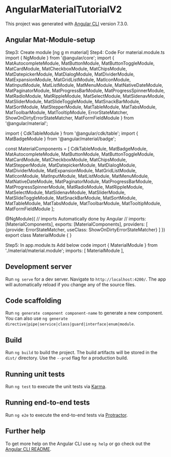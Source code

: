# AngularMaterialTutorialV2

This project was generated with [Angular CLI](https://github.com/angular/angular-cli) version 7.3.0.

## Angular Mat-Module-setup
Step3: Create module [ng g m material]
Step4: 
Code For material.module.ts
import { NgModule } from '@angular/core';
import {
  MatAutocompleteModule,
  MatButtonModule,
  MatButtonToggleModule,
  MatCardModule,
  MatCheckboxModule,
  MatChipsModule,
  MatDatepickerModule,
  MatDialogModule,
  MatDividerModule,
  MatExpansionModule,
  MatGridListModule,
  MatIconModule,
  MatInputModule,
  MatListModule,
  MatMenuModule,
  MatNativeDateModule,
  MatPaginatorModule,
  MatProgressBarModule,
  MatProgressSpinnerModule,
  MatRadioModule,
  MatRippleModule,
  MatSelectModule,
  MatSidenavModule,
  MatSliderModule,
  MatSlideToggleModule,
  MatSnackBarModule,
  MatSortModule,
  MatStepperModule,
  MatTableModule,
  MatTabsModule,
  MatToolbarModule,
  MatTooltipModule,
  ErrorStateMatcher,
  ShowOnDirtyErrorStateMatcher,
  MatFormFieldModule
} from '@angular/material';

import { CdkTableModule } from '@angular/cdk/table';
import { MatBadgeModule } from '@angular/material/badge';

const MaterialComponents = [
  CdkTableModule,
  MatBadgeModule,
  MatAutocompleteModule,
  MatButtonModule,
  MatButtonToggleModule,
  MatCardModule,
  MatCheckboxModule,
  MatChipsModule,
  MatStepperModule,
  MatDatepickerModule,
  MatDialogModule,
  MatDividerModule,
  MatExpansionModule,
  MatGridListModule,
  MatIconModule,
  MatInputModule,
  MatListModule,
  MatMenuModule,
  MatNativeDateModule,
  MatPaginatorModule,
  MatProgressBarModule,
  MatProgressSpinnerModule,
  MatRadioModule,
  MatRippleModule,
  MatSelectModule,
  MatSidenavModule,
  MatSliderModule,
  MatSlideToggleModule,
  MatSnackBarModule,
  MatSortModule,
  MatTableModule,
  MatTabsModule,
  MatToolbarModule,
  MatTooltipModule,
  MatFormFieldModule
];

@NgModule({
  // imports Automatically done by Angular
  // imports: [MaterialComponents],
  exports: [MaterialComponents],
  providers: [
    {provide: ErrorStateMatcher, useClass: ShowOnDirtyErrorStateMatcher}
  ]
})
export class MaterialModule { }

Step5: In app.module.ts
Add below code
import { MaterialModule } from './material/material.module';
imports: [
    MaterialModule
  ],

## Development server

Run `ng serve` for a dev server. Navigate to `http://localhost:4200/`. The app will automatically reload if you change any of the source files.

## Code scaffolding

Run `ng generate component component-name` to generate a new component. You can also use `ng generate directive|pipe|service|class|guard|interface|enum|module`.

## Build

Run `ng build` to build the project. The build artifacts will be stored in the `dist/` directory. Use the `--prod` flag for a production build.

## Running unit tests

Run `ng test` to execute the unit tests via [Karma](https://karma-runner.github.io).

## Running end-to-end tests

Run `ng e2e` to execute the end-to-end tests via [Protractor](http://www.protractortest.org/).

## Further help

To get more help on the Angular CLI use `ng help` or go check out the [Angular CLI README](https://github.com/angular/angular-cli/blob/master/README.md).
